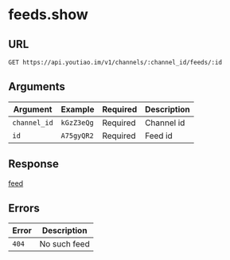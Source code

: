 # feeds.show

## URL

`GET https://api.youtiao.im/v1/channels/:channel_id/feeds/:id`

## Arguments

| Argument     | Example    | Required | Description |
| ------------ | ---------- | -------- | ----------- |
| `channel_id` | `kGzZ3eQg` | Required | Channel id  |
| `id`         | `A75gyQR2` | Required | Feed id     |

## Response

[feed](../types/feed.md)

## Errors

| Error | Description  |
| ----- | ------------ |
| `404` | No such feed |
